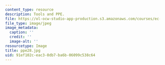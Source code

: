 ```yaml
---
content_type: resource
description: Tools and PPE.
file: https://ol-ocw-studio-app-production.s3.amazonaws.com/courses/ec-s06-design-for-demining-spring-2007/91ef102ceac30db7ba6b06099c538c64_ppe28.jpg
file_type: image/jpeg
image_metadata:
  caption: ''
  credit: ''
  image-alt: ''
resourcetype: Image
title: ppe28.jpg
uid: 91ef102c-eac3-0db7-ba6b-06099c538c64
---
```

